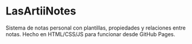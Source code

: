 # LasArtiiNotes

Sistema de notas personal con plantillas, propiedades y relaciones entre notas. Hecho en HTML/CSS/JS para funcionar desde GitHub Pages.